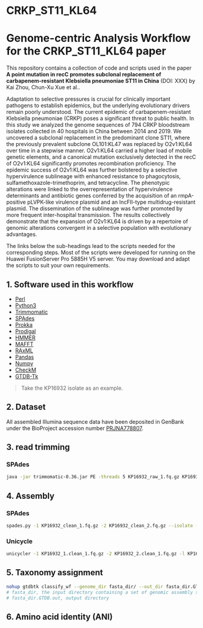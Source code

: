 # CRKP_ST11_KL64
# Genome-centric Analysis Workflow for the CRKP_ST11_KL64 paper

This repository contains a collection of code and scripts used in the paper **A point mutation in recC promotes subclonal replacement of carbapenem-resistant Klebsiella pneumoniae ST11 in China** (DOI: XXX) by Kai Zhou, Chun-Xu Xue et al..

Adaptation to selective pressures is crucial for clinically important pathogens to establish epidemics, but the underlying evolutionary drivers remain poorly understood. The current epidemic of carbapenem-resistant Klebsiella pneumoniae (CRKP) poses a significant threat to public health. In this study we analyzed the genome sequences of 794 CRKP bloodstream isolates collected in 40 hospitals in China between 2014 and 2019. We uncovered a subclonal replacement in the predominant clone ST11, where the previously prevalent subclone OL101:KL47 was replaced by O2v1:KL64 over time in a stepwise manner. O2v1:KL64 carried a higher load of mobile genetic elements, and a canonical mutation exclusively detected in the recC of O2v1:KL64 significantly promotes recombination proficiency. The epidemic success of O2v1:KL64 was further bolstered by a selective hypervirulence sublineage with enhanced resistance to phagocytosis, sulfamethoxazole-trimethoprim, and tetracycline. The phenotypic alterations were linked to the overrepresentation of hypervirulence determinants and antibiotic genes conferred by the acquisition of an rmpA-positive pLVPK-like virulence plasmid and an IncFII-type multidrug-resistant plasmid. The dissemination of the sublineage was further promoted by more frequent inter-hospital transmission. The results collectively demonstrate that the expansion of O2v1:KL64 is driven by a repertoire of genomic alterations convergent in a selective population with evolutionary advantages.

The links below the sub-headings lead to the scripts needed for the corresponding steps. Most of the scripts were developed for running on the Huawei FusionServer Pro 5885H V5 server. You may download and adapt the scripts to suit your own requirements.

## 1. Software used in this workflow

- [Perl](https://www.perl.org/)
- [Python3](https://www.python.org/)
- [Trimmomatic](https://github.com/timflutre/trimmomatic)
- [SPAdes](https://github.com/ablab/spades)
- [Prokka](https://github.com/tseemann/prokka)
- [Prodigal](https://github.com/hyattpd/Prodigal)
- [HMMER](http://hmmer.org/)
- [MAFFT](https://mafft.cbrc.jp/alignment/software/)
- [RAxML](https://evomics.org/learning/phylogenetics/raxml/)
- [Pandas](https://pandas.pydata.org/)
- [Numpy](https://numpy.org/)
- [CheckM](https://ecogenomics.github.io/CheckM/)
- [GTDB-Tk](https://github.com/Ecogenomics/GTDBTk)

>Take the KP16932 isolate as an example.

## 2. Dataset
All assembled Illumina sequence data have been deposited in GenBank under the BioProject accession number [PRJNA778807](https://www.ncbi.nlm.nih.gov/bioproject/PRJNA778807).

## 3. read trimming
### SPAdes
```bash
java -jar trimmomatic-0.36.jar PE -threads 5 KP16932_raw_1.fq.gz KP16932_raw_2.fq.gz KP16932_clean_1.fq.gz KP16932__unpaired_1.fq.gz KP16932_clean_2.fq.gz KP16932__unpaired_2.fq.gz
```

## 4. Assembly
### SPAdes
```bash
spades.py -1 KP16932_clean_1.fq.gz -2 KP16932_clean_2.fq.gz --isolate --cov-cutoff auto -o KP16932.spades.out
```
### Unicycle
```bash
unicycler -1 KP16932_1.clean_1.fq.gz -2 KP16932_2.clean_1.fq.gz -l KP16932.nanopore.fq.gz -o KP16932.unicycle.fasta
```

## 5. Taxonomy assignment
```bash
nohup gtdbtk classify_wf --genome_dir fasta_dir/ --out_dir fasta_dir.GTDB.out --extension fasta &
# fasta_dir, the input directory containing a set of genomic assembly sequences.
# fasta_dir.GTDB.out, output directory
```
## 6. Amino acid identity (ANI)
